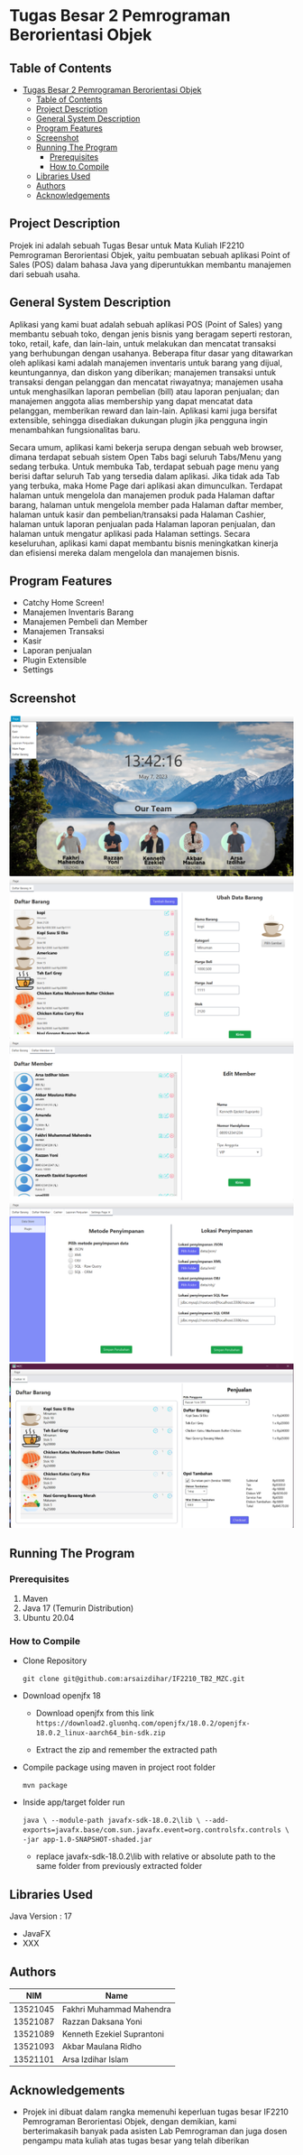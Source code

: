 # Tugas Besar 2 Pemrograman Berorientasi Objek

## Table of Contents

- [Tugas Besar 2 Pemrograman Berorientasi Objek](#tugas-besar-2-pemrograman-berorientasi-objek)
  - [Table of Contents](#table-of-contents)
  - [Project Description](#project-description)
  - [General System Description](#general-system-description)
  - [Program Features](#program-features)
  - [Screenshot](#screenshot)
  - [Running The Program](#running-the-program)
    - [Prerequisites](#prerequisites)
    - [How to Compile](#how-to-compile)
  - [Libraries Used](#libraries-used)
  - [Authors](#authors)
  - [Acknowledgements](#acknowledgements)


## Project Description

Projek ini adalah sebuah Tugas Besar untuk Mata Kuliah IF2210 Pemrograman Berorientasi Objek, yaitu pembuatan sebuah aplikasi Point of Sales (POS) dalam bahasa Java yang diperuntukkan membantu manajemen dari sebuah usaha.

## General System Description

Aplikasi yang kami buat adalah sebuah aplikasi POS (Point of Sales) yang membantu sebuah toko, dengan jenis bisnis yang beragam seperti restoran, toko, retail, kafe, dan lain-lain,  untuk melakukan dan mencatat transaksi yang berhubungan dengan usahanya. Beberapa fitur dasar yang ditawarkan oleh aplikasi kami adalah manajemen inventaris untuk barang yang dijual, keuntungannya, dan diskon yang diberikan; manajemen transaksi untuk transaksi dengan pelanggan dan mencatat riwayatnya; manajemen usaha untuk menghasilkan laporan pembelian (bill) atau laporan penjualan; dan manajemen anggota alias membership yang dapat mencatat data pelanggan, memberikan reward dan lain-lain. Aplikasi kami juga bersifat extensible, sehingga disediakan dukungan plugin jika pengguna ingin menambahkan fungsionalitas baru.

Secara umum, aplikasi kami bekerja serupa dengan sebuah web browser, dimana terdapat sebuah sistem Open Tabs bagi seluruh Tabs/Menu yang sedang terbuka. Untuk membuka Tab, terdapat sebuah page menu yang berisi daftar seluruh Tab yang tersedia dalam aplikasi. Jika tidak ada Tab yang terbuka, maka Home Page dari aplikasi akan dimunculkan. Terdapat halaman untuk mengelola dan manajemen produk pada Halaman daftar barang, halaman untuk mengelola member pada Halaman daftar member, halaman untuk kasir dan pembelian/transaksi pada Halaman Cashier, halaman untuk laporan penjualan pada Halaman laporan penjualan, dan halaman untuk mengatur aplikasi pada Halaman settings.  Secara keseluruhan, aplikasi kami dapat membantu bisnis meningkatkan kinerja dan efisiensi mereka dalam mengelola dan manajemen bisnis.

## Program Features

* Catchy Home Screen!
* Manajemen Inventaris Barang
* Manajemen Pembeli dan Member
* Manajemen Transaksi
* Kasir
* Laporan penjualan
* Plugin Extensible
* Settings

## Screenshot

![Screenshot 1](images/image6.png)
![Screenshot 2](images/image3.png)
![Screenshot 3](images/image9.png)
![Screenshot 4](images/image4.png)
![Screenshot 5](images/screenshot_cashier.jpg)


## Running The Program

### Prerequisites

1. Maven
2. Java 17 (Temurin Distribution)
3. Ubuntu 20.04

### How to Compile

- Clone Repository

    `git clone git@github.com:arsaizdihar/IF2210_TB2_MZC.git`

- Download openjfx 18

    - Download openjfx from this link
`https://download2.gluonhq.com/openjfx/18.0.2/openjfx-18.0.2_linux-aarch64_bin-sdk.zip`

    - Extract the zip and remember the extracted path

- Compile package using maven in project root folder

    `mvn package`

- Inside app/target folder run

    `
java \
--module-path javafx-sdk-18.0.2\lib \
--add-exports=javafx.base/com.sun.javafx.event=org.controlsfx.controls \
-jar app-1.0-SNAPSHOT-shaded.jar
`

    - replace javafx-sdk-18.0.2\lib with relative or absolute path to the same folder from previously extracted folder

## Libraries Used

Java Version : 17

* JavaFX
* XXX

## Authors

| NIM       | Name                        |
|-----------|-----------------------------|
| 13521045  | Fakhri Muhammad Mahendra    |
| 13521087  | Razzan Daksana Yoni         |
| 13521089  | Kenneth Ezekiel Suprantoni  |
| 13521093  | Akbar Maulana Ridho         |
| 13521101  | Arsa Izdihar Islam          |

## Acknowledgements

* Projek ini dibuat dalam rangka memenuhi keperluan tugas besar IF2210 Pemrograman Berorientasi Objek, dengan demikian, kami berterimakasih banyak pada asisten Lab Pemrograman dan juga dosen pengampu mata kuliah atas tugas besar yang telah diberikan
